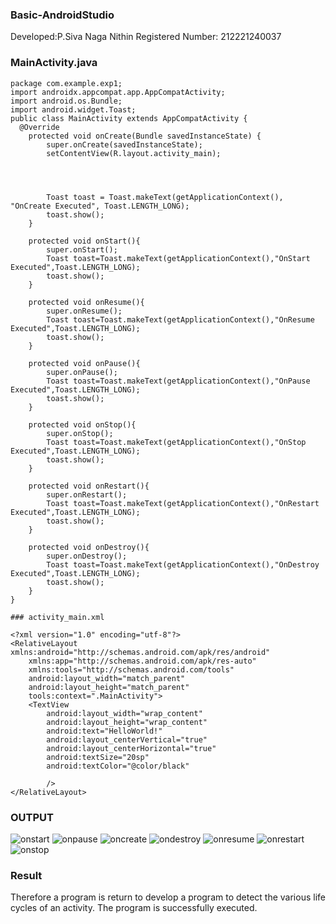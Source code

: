 ### Basic-AndroidStudio
Developed:P.Siva Naga Nithin
Registered Number: 212221240037

### MainActivity.java
```
package com.example.exp1;
import androidx.appcompat.app.AppCompatActivity;
import android.os.Bundle;
import android.widget.Toast;
public class MainActivity extends AppCompatActivity {
  @Override
    protected void onCreate(Bundle savedInstanceState) {
        super.onCreate(savedInstanceState);
        setContentView(R.layout.activity_main);




        Toast toast = Toast.makeText(getApplicationContext(), "OnCreate Executed", Toast.LENGTH_LONG);
        toast.show();
    }

    protected void onStart(){
        super.onStart();
        Toast toast=Toast.makeText(getApplicationContext(),"OnStart Executed",Toast.LENGTH_LONG);
        toast.show();
    }

    protected void onResume(){
        super.onResume();
        Toast toast=Toast.makeText(getApplicationContext(),"OnResume Executed",Toast.LENGTH_LONG);
        toast.show();
    }

    protected void onPause(){
        super.onPause();
        Toast toast=Toast.makeText(getApplicationContext(),"OnPause Executed",Toast.LENGTH_LONG);
        toast.show();
    }

    protected void onStop(){
        super.onStop();
        Toast toast=Toast.makeText(getApplicationContext(),"OnStop Executed",Toast.LENGTH_LONG);
        toast.show();
    }

    protected void onRestart(){
        super.onRestart();
        Toast toast=Toast.makeText(getApplicationContext(),"OnRestart Executed",Toast.LENGTH_LONG);
        toast.show();
    }

    protected void onDestroy(){
        super.onDestroy();
        Toast toast=Toast.makeText(getApplicationContext(),"OnDestroy Executed",Toast.LENGTH_LONG);
        toast.show();
    }
}

### activity_main.xml

<?xml version="1.0" encoding="utf-8"?>
<RelativeLayout xmlns:android="http://schemas.android.com/apk/res/android"
    xmlns:app="http://schemas.android.com/apk/res-auto"
    xmlns:tools="http://schemas.android.com/tools"
    android:layout_width="match_parent"
    android:layout_height="match_parent"
    tools:context=".MainActivity">
    <TextView
        android:layout_width="wrap_content"
        android:layout_height="wrap_content"
        android:text="HelloWorld!"
        android:layout_centerVertical="true"
        android:layout_centerHorizontal="true"
        android:textSize="20sp"
        android:textColor="@color/black"

        />
</RelativeLayout>
```

### OUTPUT
![onstart](https://user-images.githubusercontent.com/94154780/190152912-c3856c2c-6b24-46f1-8f8f-aba62824e131.png)
![onpause](https://user-images.githubusercontent.com/94154780/190154794-6f230618-8533-4364-b769-ed79b8c251fd.png)
![oncreate](https://user-images.githubusercontent.com/94154780/190153068-c048fd90-baa6-482b-9512-f0dcbfb3c74b.png)
![ondestroy](https://user-images.githubusercontent.com/94154780/190153128-dd07708b-172d-4b53-89cd-839c586bdc77.png)
![onresume](https://user-images.githubusercontent.com/94154780/190153184-9d26c5e2-db43-4ec7-bb14-aa313bd7de15.png)
![onrestart](https://user-images.githubusercontent.com/94154780/190153212-e775bd1c-5fbf-4114-97b5-e05b578064a3.png)
![onstop](https://user-images.githubusercontent.com/94154780/190153933-b4a93d11-c85a-45a2-9ab0-a41750ca40d3.png)





### Result

Therefore a program is return to develop a program to detect the various life cycles of an activity. The program is successfully executed.




